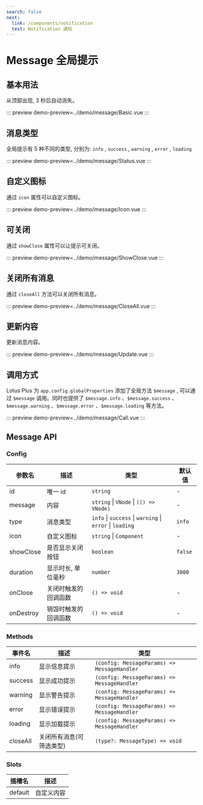 ```yaml
---
search: false
next:
  link: /components/notification
  text: Notification 通知
---
```

# Message 全局提示

## 基本用法

从顶部出现, 3 秒后自动消失。

::: preview
demo-preview=../demo/message/Basic.vue
:::

## 消息类型

全局提示有 5 种不同的类型, 分别为: `info` , `success` , `warning` , `error` , `loading`

::: preview
demo-preview=../demo/message/Status.vue
:::

## 自定义图标

通过 `icon` 属性可以自定义图标。

::: preview
demo-preview=../demo/message/Icon.vue
:::

## 可关闭

通过 `showClose` 属性可以让提示可关闭。

::: preview
demo-preview=../demo/message/ShowClose.vue
:::

## 关闭所有消息

通过 `closeAll` 方法可以关闭所有消息。

::: preview
demo-preview=../demo/message/CloseAll.vue
:::

<!-- ## 控制显示位置 -->

## 更新内容

更新消息内容。

::: preview
demo-preview=../demo/message/Update.vue
:::

## 调用方式

Lotus Plus 为 `app.config.globalProperties` 添加了全局方法 `$message` , 可以通过 `$message` 调用。同时也提供了 `$message.info` 、`$message.success` 、`$message.warning` 、`$message.error` 、`$message.loading` 等方法。

::: preview
demo-preview=../demo/message/Call.vue
:::

## Message API

### Config

| 参数名    | 描述                 | 类型                                                     | 默认值  |
| --------- | -------------------- | -------------------------------------------------------- | ------- |
| id        | 唯一 id              | `string`                                                 | -       |
| message   | 内容                 | `string` \| `VNode` \| `(() => VNode)`                   | -       |
| type      | 消息类型             | `info` \| `success` \| `warning` \| `error` \| `loading` | `info`  |
| icon      | 自定义图标           | `string` \| `Component`                                  | -       |
| showClose | 是否显示关闭按钮     | `boolean`                                                | `false` |
| duration  | 显示时长, 单位毫秒   | `number`                                                 | `3000`  |
| onClose   | 关闭时触发的回调函数 | `() => void`                                             | -       |
| onDestroy | 销毁时触发的回调函数 | `() => void`                                             | -       |

### Methods

| 事件名   | 描述                     | 类型                                        |
| -------- | ------------------------ | ------------------------------------------- |
| info     | 显示信息提示             | `(config: MessageParams) => MessageHandler` |
| success  | 显示成功提示             | `(config: MessageParams) => MessageHandler` |
| warning  | 显示警告提示             | `(config: MessageParams) => MessageHandler` |
| error    | 显示错误提示             | `(config: MessageParams) => MessageHandler` |
| loading  | 显示加载提示             | `(config: MessageParams) => MessageHandler` |
| closeAll | 关闭所有消息(可筛选类型) | `(type?: MessageType) => void`              |

### Slots

| 插槽名  | 描述       |
| ------- | ---------- |
| default | 自定义内容 |
